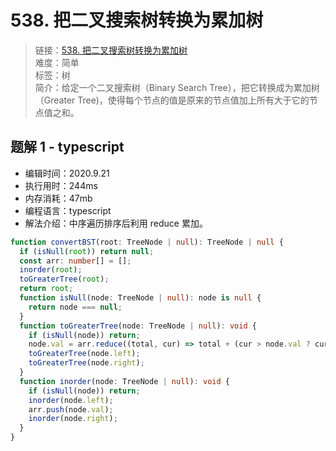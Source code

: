# 538. 把二叉搜索树转换为累加树

> 链接：[538. 把二叉搜索树转换为累加树](https://leetcode-cn.com/problems/convert-bst-to-greater-tree/)  
> 难度：简单  
> 标签：树  
> 简介：给定一个二叉搜索树（Binary Search Tree），把它转换成为累加树（Greater Tree)，使得每个节点的值是原来的节点值加上所有大于它的节点值之和。

## 题解 1 - typescript

- 编辑时间：2020.9.21
- 执行用时：244ms
- 内存消耗：47mb
- 编程语言：typescript
- 解法介绍：中序遍历排序后利用 reduce 累加。

```typescript
function convertBST(root: TreeNode | null): TreeNode | null {
  if (isNull(root)) return null;
  const arr: number[] = [];
  inorder(root);
  toGreaterTree(root);
  return root;
  function isNull(node: TreeNode | null): node is null {
    return node === null;
  }
  function toGreaterTree(node: TreeNode | null): void {
    if (isNull(node)) return;
    node.val = arr.reduce((total, cur) => total + (cur > node.val ? cur : 0), node.val);
    toGreaterTree(node.left);
    toGreaterTree(node.right);
  }
  function inorder(node: TreeNode | null): void {
    if (isNull(node)) return;
    inorder(node.left);
    arr.push(node.val);
    inorder(node.right);
  }
}
```
